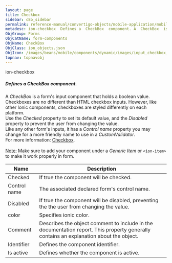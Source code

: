 ```yaml
---
layout: page
title: Checkbox
sidebar: c8o_sidebar
permalink: reference-manual/convertigo-objects/mobile-application/mobile-components/form-components/checkbox/
metadesc: ion-checkbox  Defines a  CheckBox  component. A  CheckBox  is a form's input component that holds a boolean value. Checkboxes are no different than HT
ObjGroup: Forms
ObjCatName: form-components
ObjName: CheckBox
ObjClass: ion_objects.json
ObjIcon: /images/beans/mobile/components/dynamic/images/input_checkbox_32x32.png
topnav: topnavobj
---
```

ion-checkbox<br/>

##### Defines a <i>CheckBox</i> component.<br/>
A <i>CheckBox</i> is a form's input component that holds a boolean value.<br/>
Checkboxes are no different than HTML checkbox inputs. However, like other Ionic components, checkboxes are styled differently on each platform.<br/>
Use the <i>Checked</i> property to set its default value, and the <i>Disabled</i> property to prevent the user from changing the value.<br/>
Like any other form's inputs, it has a <i>Control name</i> property you may change for a more friendly name to use in a <i>CustomValidator</i>.<br/>
 For more information: <a href='https://ionicframework.com/docs/v3/components/#checkbox'>Checkbox</a>.<br/>
<br/>
<span class='orangetwinsoft'><u>Note:</u></span> Make sure to add your component under a <i>Generic Item</i> or <code>&lt;ion-item&gt;</code> to make it work properly in form.

Name | Description 
--- | ---
Checked | If true the component will be checked.
Control name | The associated declared form's control name.
Disabled | If true the component will be disabled, preventing the the user from changing the value.
color | Specifies ionic color.
Comment | Describes the object comment to include in the documentation report.  This property generally contains an explanation about the object. 
Identifier | Defines the component identifier.  
Is active | Defines whether the component is active. 

